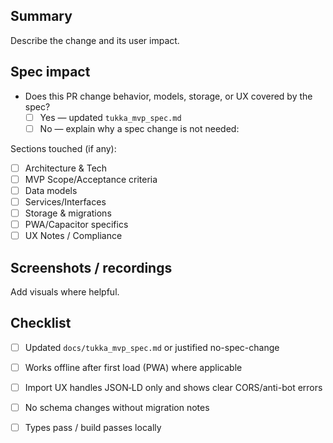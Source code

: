 ## Summary

Describe the change and its user impact.

## Spec impact

- Does this PR change behavior, models, storage, or UX covered by the spec?
  - [ ] Yes — updated `tukka_mvp_spec.md`
  - [ ] No — explain why a spec change is not needed:

Sections touched (if any):
- [ ] Architecture & Tech
- [ ] MVP Scope/Acceptance criteria
- [ ] Data models
- [ ] Services/Interfaces
- [ ] Storage & migrations
- [ ] PWA/Capacitor specifics
- [ ] UX Notes / Compliance

## Screenshots / recordings

Add visuals where helpful.

## Checklist

- [ ] Updated `docs/tukka_mvp_spec.md` or justified no-spec-change
- [ ] Works offline after first load (PWA) where applicable
- [ ] Import UX handles JSON‑LD only and shows clear CORS/anti-bot errors
- [ ] No schema changes without migration notes
- [ ] Types pass / build passes locally


